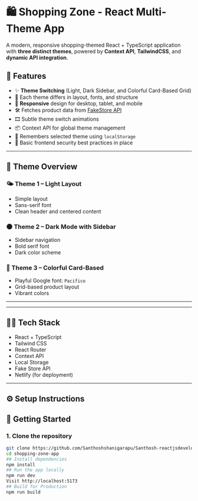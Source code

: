 # 🛍️ Shopping Zone - React Multi-Theme App

A modern, responsive shopping-themed React + TypeScript application with **three distinct themes**, powered by **Context API**, **TailwindCSS**, and **dynamic API integration**.

## 🌟 Features

- ✨ **Theme Switching** (Light, Dark Sidebar, and Colorful Card-Based Grid)
- 🎨 Each theme differs in layout, fonts, and structure
- 📱 **Responsive** design for desktop, tablet, and mobile
- 🛠️ Fetches product data from [FakeStore API](https://fakestoreapi.com/products)
- 🎞️ Subtle theme switch animations
- 📦 Context API for global theme management
- 💾 Remembers selected theme using `localStorage`
- 🔐 Basic frontend security best practices in place

---

## 📸 Theme Overview

### 🌤️ Theme 1 – Light Layout
- Simple layout
- Sans-serif font
- Clean header and centered content

### 🌑 Theme 2 – Dark Mode with Sidebar
- Sidebar navigation
- Bold serif font
- Dark color scheme

### 🌈 Theme 3 – Colorful Card-Based
- Playful Google font: `Pacifico`
- Grid-based product layout
- Vibrant colors

---


---

## 🧑‍💻 Tech Stack

- React + TypeScript
- Tailwind CSS
- React Router
- Context API
- Local Storage
- Fake Store API
- Netlify (for deployment)

---

## ⚙️ Setup Instructions

## 🚀 Getting Started

### 1. **Clone the repository**

```bash
git clone https://github.com/Santhoshshanigarapu/Santhosh-reactjsdeveloper.git
cd shopping-zone-app
## Install dependencies
npm install
## Run the app locally
npm run dev
Visit http://localhost:5173
## Build for Production
npm run build